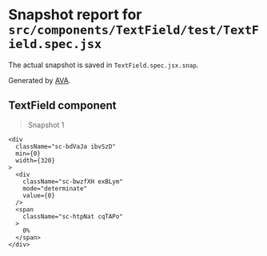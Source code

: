 # Snapshot report for `src/components/TextField/test/TextField.spec.jsx`

The actual snapshot is saved in `TextField.spec.jsx.snap`.

Generated by [AVA](https://ava.li).

## TextField component

> Snapshot 1

    <div
      className="sc-bdVaJa ibvSzD"
      min={0}
      width={320}
    >
      <div
        className="sc-bwzfXH exBLym"
        mode="determinate"
        value={0}
      />
      <span
        className="sc-htpNat cqTAPo"
      >
        0%
      </span>
    </div>
